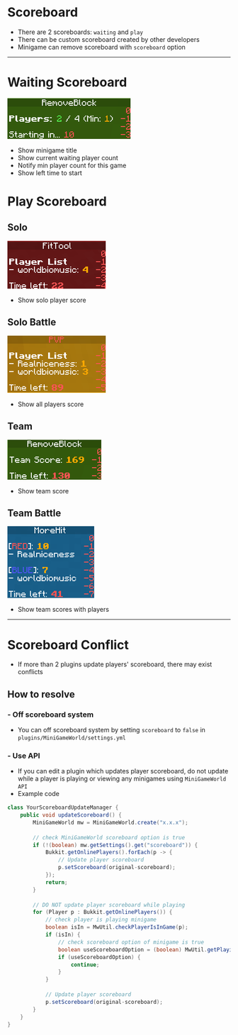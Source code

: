 # Scoreboard
- There are 2 scoreboards: `waiting` and `play`
- There can be custom scoreboard created by other developers
- Minigame can remove scoreboard with `scoreboard` option

---

# Waiting Scoreboard
![](waiting-scoreboard.png)
- Show minigame title
- Show current waiting player count
- Notify min player count for this game
- Show left time to start



# Play Scoreboard
## Solo
![](solo-play-scoreboard.png)
- Show solo player score

## Solo Battle
![](solobattle-play-scoreboard.png)
- Show all players score

## Team
![](team-play-scoreboard.png)
- Show team score

## Team Battle
![](teambattle-play-scoreboard.png)
- Show team scores with players

---

# Scoreboard Conflict
- If more than 2 plugins update players' scoreboard, there may exist conflicts

## How to resolve
### - Off scoreboard system
- You can off scoreboard system by setting `scoreboard` to `false` in `plugins/MiniGameWorld/settings.yml`
### - Use API
- If you can edit a plugin which updates player scoreboard, do not update while a player is playing or viewing any minigames using `MiniGameWorld API`
- Example code
```java
class YourScoreboardUpdateManager {
	public void updateScoreboard() {
		MiniGameWorld mw = MiniGameWorld.create("x.x.x");

		// check MiniGameWorld scoreboard option is true
		if (!(boolean) mw.getSettings().get("scoreboard")) {
			Bukkit.getOnlinePlayers().forEach(p -> {
				// Update player scoreboard
				p.setScoreboard(original-scoreboard);
			});
			return;
		}

		// DO NOT update player scoreboard while playing
		for (Player p : Bukkit.getOnlinePlayers()) {
			// check player is playing minigame
			boolean isIn = MwUtil.checkPlayerIsInGame(p);
			if (isIn) {
				// check scoreboard option of minigame is true
				boolean useScoreboardOption = (boolean) MwUtil.getPlayingGame(p).getSettings().get("scoreboard");
				if (useScoreboardOption) {
					continue;
				}
			}

			// Update player scoreboard
			p.setScoreboard(original-scoreboard);
		}
	}
}
```